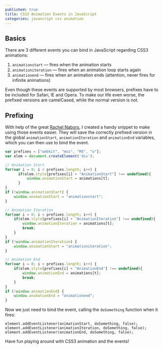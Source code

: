 ```yaml
---
published: true
title: CSS3 Animation Events in JavaScript
categories: javascript css animation
---
```


## Basics
There are 3 different events you can bind in JavaScript regarding CSS3 animations:

1. `animationstart` — fires when the animation starts
2. `animationiteration` — fires when an animation loop starts again
3. `animationend` — fires when an animation ends (attention, never fires for infinite animations)

Even though these events are supported by most browsers, prefixes have to be included for Safari, IE and Opera. To make our life even worse, the prefixed versions are camelCased, while the normal version is not. 

## Prefixing
With help of the great [Rachel Nabors](https://twitter.com/RachelNabors), I created a handy snippet to make using those events easier. They will save the correctly prefixed version in the global `animationStart`, `animationIteration` and `animationEnd` variables, which you can then use to bind the event.

```JavaScript
var prefixes = ["webkit", "moz", "MS", "o"];
var elem = document.createElement('div');

// Animation Start
for(var i = 0; i < prefixes.length; i++) {
      if(elem.style[prefixes[i] + "AnimationStart"] !== undefined){
          window.animationStart = animations[t];
      }
}
if (!window.animationStart) {
    window.animationStart = "animationstart";
}

// Animation Iteration
for(var i = 0; i < prefixes.length; i++) {
    if(elem.style[prefixes[i] + "AnimationIteration"] !== undefined){
        window.animationIteration = animations[t];
        break;
    }
}
if (!window.animationIteration) {
    window.animationStart = "animationiteration";
}

// Animation End
for(var i = 0; i < prefixes.length; i++) {
    if(elem.style[prefixes[i] + "AnimationEnd"] !== undefined){
        window.animationEnd = animations[t];
        break;
    }
}
if (!window.animationEnd) {
    window.animationEnd = "animationend";
}
```

Now we just need to bind the event, calling the `doSomething` function when it fires:

```
element.addEventListener(animationStart, doSomething, false);
element.addEventListener(animationIteration, doSomething, false);
element.addEventListener(animationEnd, doSomething, false);
```

Have fun playing around with CSS3 animation and the events!